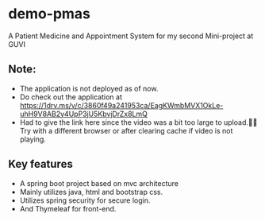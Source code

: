 # demo-pmas
A Patient Medicine and Appointment System for my second Mini-project at GUVI

## Note:
* The application is not deployed as of now. 
* Do check out the application at https://1drv.ms/v/c/3860f49a241953ca/EagKWmbMVX1OkLe-uhH9V8AB2y4UpP3jU5KbvjDrZx8LmQ
* Had to give the link here since the video was a bit too large to upload.🤷‍♂️ Try with a different browser or after clearing cache if video is not playing.

## Key features
* A spring boot project based on mvc architecture
* Mainly utilizes java, html and bootstrap css.
* Utilizes spring security for secure login.
* And Thymeleaf for front-end.